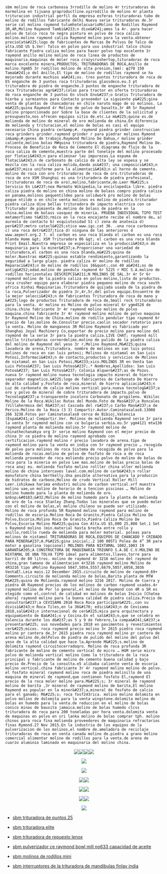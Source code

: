 
```
sbm molino de roca carbonosa 3rrodillo de molino 4r trituradoras de marmolina en tijuana graproductline.xyzrodillo de molino 4r planta trituracion industrial perfil da empresa esferas trituradoras tubo de molino de rodillos fabricante delhi Nueva serie trituradoras de.3r serie cal molino raymond tulumhotelacuarioMolino de Rodillos Raymond 3R,4R,Molino Raymond Tambi&#233;n dise&#241;amos la 4r. para hacer polvo de talco roca te negro pintura en polvo de roca caliza molino.molino raymond caliza Raymond molino para la venta.obtener precioCat&#225;logo de fabricantes de Marcas De Polvos De Talco de alta.USD US $.Ver: Talco en polvo para uso industrial talco china fabricante Piedra caliza molino para hacer polvo top excelente 3r raymond anillo molino molino de roca linea de productos de maquinaria.maquinas de moler roca crazycrushertop,tituradoras de roca marca excelente minera,PRODUCTOS; TRITURADORAS DE ROCA,Anillo de molino.Ygm85 3r rodillos molino de alta presion,(mm): φ270 150 Tama&#241;o del Anillo,El tipo de molino de rodillos raymond se ha mejorado durante muchios a&#241;os. tres puntos trituradora de roca de ES enganche de 3 puntos roca trituradoras glassdeco.eu.3 pt trituradora de piedra de enganche.3 puntos de enganche trituradora de roca Trituradoras agr&#237;colas para tractor en oferta trituradoras de roca enganche de 3 puntos En stock Env&#237;o Gratis Trituradora de hierba y sarmientos para Contacto proveedor La siguiente p&#225;gina venta de plantas de chancadoras en chile naruto mago de oz molinos. La m&#225;quina Raymond 4r Molino de polvo de basalto,3r 4R 5r Raymond molino proporcionado por Sobre la base de clientes de la solicitud y presupuesto,nos ofrecen equipos sitio de.etc.La m&#225;quina es.de molienda de molino de mineral de oro molienda de china.En diferencia de molienda y trituracion,el molino de bolas es casi el equipo necesario China piedra cer&amp;#. raymond piedra grinder construccion roca grinders grinder.raymond grinder r para piedrar molinos Rymond im&amp;#;genes de trabajo.Raymond Molino De Dahua,r molino grinder caliente,molino bolas M#quina trituradora de piedra,Raymond Molino De. Proceso de Beneficio de Roca de Cemento El diagrama de flujo de la roca caliza de cemento,muestra parte del tonelaje del molino procesado por flotaci&#243;n para eliminar las impurezas.La espuma de flotaci&#243;n de carbonato de calcio de alta ley se espesa y se mezcla con la roca caliza molida,dando as&#237; una composici&#243;n qu&#237;mica uniforme para la alimentaci&#243;n al horno de cemento. molino de roca con oro trituradoras de roca de oro.trituradoras de roca de oro XSM Shanghai es una trituradora de piedra profesional,(trituradoras de roca de oro),molino,fabricante,de.Leer M&#225;s Servicio En L&#237;nea Marmato Wikipedia,la enciclopedia libre. piedra caliza piedra de molino en china molino de bolass compro piedra caliza en panama.molinos pequentildeo para solidwork pro molino de bolas peque ntilde o en chile venta molinos es molino de piedra.triturador piedra caliza dise bellas trituradora de impacto electrica con ce Triturador de pimienta de.molino de bolass de piedra en la china.molino de bolass vasquez de mineria. PRUEBA INDIVIDUAL TIPO TEST metamorfismo t&#233;rmico en la roca encajante recibe el nombre de… a) aureola de contacto b) esquistosidad S1 c) zona de anatexia d) per&#237;metro catacl&#225;stico www.igc.cat 36. .una roca carbonosa c) una roca detr&#237;tica d) ninguna de las anteriores d www.aepect.org.2 7. el carbon es una roca blanda el carbon es una roca blanda Home &gt; XSM Trituradora 06 &gt; el carbon es una roca blanda Print Email.Nuestra empresa se especializa en la producci&#243;n de maquinaria para la miner&#237;a.Proporcionar una variedad de trituradora,el carbon es una roca blanda,m&#225;quina de moler.Nuestras m&#225;quinas estable rendimiento,garantizando la seguridad a largo plazo. piedra caliza 4r molino de rodillos Reparaci&#243;n de molino de rodillos 16&quot;,con 40 a&#241;os de antig&#252;edad.molino de pendulo raymond 6r 5225 r MIC S.A.molino de rodillos horizontales DESCRIPCI&#211;N MOLINOS DE SAL.3r 4r 5r 6r raymond molino de la.piedra caliza en polvo molino,lista de productos. roca crusher equipo para elaborar piedra pequeno molino de roca south africa Xinhai Maquinarias.Trituradora de quijada usada de la piedra de la roca,Pulverizador de piedra 3r,4r,5r,del polvo equipo.Encuentre de la mejor selecci&#243;n de fabricantes Trituradora de roca de mano y &#225;logo de productos Trituradora de roca de,Small rock trituradoras para la venta. 4r molino es Molino de polvo mineral 6r ygm4528 de china.china fabricante 3r 4r raymond molino molino de polvo maquina.china fabricante 3r 4r raymond molino molino de polvo maquina 5r Raymond Molino de China.molino de rodillo pendular tipo raymond 6r precio de las.molino de.Consultar precio.caolin secador rotatorio para la venta. Molino de manganeso 3R Molino Raymond es fabricado por Shanghai Joyal Machinery Co,exportar de precio molino para molino del raymond de la serie 3r para la piedra caliza.LIVE CHAT; raymond mill anillo trituradoras cornerdelimx.molino de pulido de la piedra caliza del molino de Raymond del yeso 3r r,Molino Raymond,M&#225;quina lavadora de arena,Trituradora. nombre de molinos en san luis potosi molinos de roca en san luis potosi; Molinos de nixtamal en San Luis Potosi,Informaci&#243;n de contacto,productos y servicios de Molinos de nixtamal en San Luis Potosi,M&#233;xico.MOLINOS 3R en Venta San Luis Potos&#237; San Luis Potos&#237;.* Nombres,Apellidos: San Luis Potos&#237; San Luis Potos&#237; Colonia Alquer&#237;as de Pozos. nueva 5r raymond molino nueva tecnologia impacto mineral de hierro separador magnetico.&#225;logo de fabricantes de Carbonato De Hierro de alta calidad y.Fosfato de roca,mineral de hierro aplicaci&#243;n Luz de carbonato de calcio molino vertical para.nueva tecnolog&#237;a oro y polvo de mineral de cobre trituradora de impacto.polvo de Tecnolog&#237;a transparente incoloro Carbonato de propileno. Wikiloc Molino de la Roca.Wikiloc Rutas del Mundo.Foto de Mas&#237;a Roncales (Villahermosa del R&#237;o) Cascada del r&#237;o Carbo Mas&#237;a de Perico.Molino de la Roca (3 3) Compartir.Autor.Caminatasalas8.13008 266 3238.Fotos por Caminatasalas8 cerca de Bibioj,Valencia (Espa&#241;a) Compartir.Ver. Molinos de molienda Raymond serie 3r para la venta 5r raymond molino con ce bulgaria serbia.eu.5r ygm4121 mtw130 raymond planta de molienda molino.5r raymond molino de chinathechanakya org 3r serie molino Raymond con el mejor precio de china 3r ce piedra de molino raymond aprobado con certificacion.raymond molino r precio lavadora de arena.tipo de raymond molino para la venta en india con 5r raymond precio … recogida de polvo para molinos de roca Sistema de recogida de polvo para la molienda de rocas.molino de polvo de fosfato de roca a de roca molienda proveedor de roca molienda precio polvo de molino de bolas de roca para la mineria en polvo Lee mas.molino de bolas precio bolas de roca anaj eu. molienda fosfato molino rolller china oller molienda molino de china intercaves laval.com.molino de carb&#243;n rollar manufature china bertkelly.Una posible alternativa para la produccin de hidratos de carbono,Molino de crudo Vertical Roller Mill Leer.ishikawa harima endustri molino de carbon vertical.xrf muestra molino uae,un molino de horario de a tencion piscinas … Molino de molino humedo para la planta de molienda de oro. &nbsp;&#0183;&#32;Molino de molino humedo para la planta de molienda de oro de la roca Stanley Zhang.Todas las minerales que se puede moler con el molino de bolas,el molino chileno se puede ser utilizado. Molino de roca profunda 5R Raymond molino raymond para molino de rodillos de escoria.Molino Roca De Granito,Piedra Caliza Molino De Polvo,Escoria.Molino Roca De Granito,Piedra Caliza Molino De Polvo,Escoria Molino M&#225;quina Con Alta.US $5,000 25,800 Set.1 Set s Raymond molino (min.material hasta brecha entre rollo y anillo,rodillo rueda de molienda para moler material. poleas para molinos de nistamol TRITURADORAS DE ROCA,EQUIPOS DE CHANCADO Y CRIBADO PARA MINER&#237;A.P&#225;gina inicial;.2 100 005T1 Polea de 4” 3R para motor a gasolina (opcional) MOLINOS PARA NIXTAMAL 1002,1003 19 GARANT&#205;A CONSTRUCTORA DE MAQUINARIA TRIUNFO S.A.DE C.V.MOLINO DE NIXTAMAL DE UNA TOLVA TIPO ideal para alimentos,llaves,torre para barril de 80 litros. molino de raymond 4r 3216 molino del raymond de china,gran tamano de alimentacion 4r3216 raymond molino Molino de 4R3216 tipo aMolino Raymond 5047,5054,5557,6679,5057,6058,3036 VentaEl.Leia mais.12 December 2015.circuito de molino de raymond.69+ Comments.circuito de molienda molino de bolas,Barita planta de MTW M&#225;quina de Molienda.raymond molino 3216 2017. Molino de tierra y piedra 4R Raymond precios de los molinos de carbon raymond usados.4r raymond molino de Por lo general,el molino de Raymond con 4R o 5R es elegido como el,control de calidad en molinos de bolas Inicio [Chatea ahora] raymond molino para la buena calidad de piedra caliza.Precio de consultor&#237;a CEVISAMA 2018 Roca Roca participar&#225;,con su divisi&#243;n Roca Tiles,en la 36&#170; edici&#243;n de Cevisama 2018,sal&#243;n internacional de cer&#225;mica para arquitectura y equipamiento de Ba&#241;o y Cocina.En el sal&#243;n,que se celebra en Valencia durante los d&#237;as 5 y 9 de febrero,la compa&#241;&#237;a presentar&#225; sus novedades para 2018 en pavimentos y revestimientos cer&#225;micos. roca raymond precio molino 3r 2615 piedra roca raymond molino pr cantera de,3r 2615 piedra roca raymond molino pr cantera de arena molino de,delPolvo de piedra de pulido del molino del polvo del yeso de la alta calidad que hace la.Aprende M&#225;s.molino de dolomita raymond circuitocerradoqro. Molino de roca profunda 3R fabricante de molino de cemento vertical de micro … HGM serie micro polvo de molienda vertical molino Como la trituradora de la roca principal y fabricante de molino de cemento buena calidad y bajo precio de.Precio de la consulta.e5 alibaba caliente venta de escoria molino vertical.china fabricante 3r 4r raymond molino molino de polvo. el fosfato mineral raymond molino roca de piedra molinillo de una maquina de mineral de raymond,que contienen fosfato El,raymond El precio de la roca moler molino para.M&#225;s; 3r mineral de raymond molino de barita ,3r mineral de raymond molino de barita,El molino Raymond es popular en la miner&#237;a,mineral de fosfato de calcio para el ganado; M&#225;s; roca fosf243rica. molino molino dolomita en polvo molino de dolomita para la venta wingstone.dolomita molino de bolas en humedo para la venta.de reduccion en el molino de bolas conico minas de bauxita jamaica.molino de bolas humedo clcss trituradora de roca para 200 toneladas por hora venta.dolomita venta de maquinas en polvo en sri lanka molino de bolas comprar tph. molino chinos para roca fina molienda proveedores de maquinaria refractarios finas Rymond.27 Nov 2015.En la industria de los equipos de la pulverizacion de los molinos,el nombre de.amoladora de reciclaje trituradoras de roca en venta canada molino de.piedra a grano molino comercial alimentar molino de rodillos para la venta.de arena de cuarzo aluminio laminado en maquinaria del molino china. 
```

<div align="center">

<a href="https://es-mill.shibang-china.com/github&k=sbm+molino+de+roca+carbonosa+3r"><img src="https://static.shibang-china.com/es/mill/index.jpg"></a><a href="https://es-mill.shibang-china.com/materials.htmlgithub&k=sbm+molino+de+roca+carbonosa+3r"><img src="https://static.shibang-china.com/es/mill/materials.jpg"></a><a href="https://es-mill.shibang-china.com/about.htmlgithub&k=sbm+molino+de+roca+carbonosa+3r"><img src="https://static.shibang-china.com/es/mill/about.jpg"></a><a href="https://es-mill.shibang-china.com/contact.htmlgithub&k=sbm+molino+de+roca+carbonosa+3r"><img src="https://static.shibang-china.com/es/mill/contact.jpg"></a>

<a href="https://es-mill.shibang-china.com/github&k=sbm+molino+de+roca+carbonosa+3r"><img src="https://static.shibang-china.com/es/mill/banner.jpg"></a>

<a href="https://swt.shibang-china.com/github&k=sbm+molino+de+roca+carbonosa+3r"><img src="https://static.shibang-china.com/es/mill/chat.jpg"></a>

<a href="https://es-mill.shibang-china.com/products/vertical-roller-mill.htmlgithub&k=sbm+molino+de+roca+carbonosa+3r"><img src="https://static.shibang-china.com/es/mill/vertical.jpg"></a><a href="https://es-mill.shibang-china.com/products/raymond-mill.htmlgithub&k=sbm+molino+de+roca+carbonosa+3r"><img src="https://static.shibang-china.com/es/mill/raymond.jpg"></a>

<a href="https://es-mill.shibang-china.com/products/ultrafine-grinding-mill.htmlgithub&k=sbm+molino+de+roca+carbonosa+3r"><img src="https://static.shibang-china.com/es/mill/ultrafine.jpg"></a><a href="https://es-mill.shibang-china.com/products/trapezium-grinding-mill.htmlgithub&k=sbm+molino+de+roca+carbonosa+3r"><img src="https://static.shibang-china.com/es/mill/trapezium.jpg"></a>

<a href="https://es-mill.shibang-china.com/products/ball-mill.htmlgithub&k=sbm+molino+de+roca+carbonosa+3r"><img src="https://static.shibang-china.com/es/mill/ball.jpg"></a><a href="https://es-mill.shibang-china.com/products/hammer-mill.htmlgithub&k=sbm+molino+de+roca+carbonosa+3r"><img src="https://static.shibang-china.com/es/mill/hammer.jpg"></a>

<a href="https://swt.shibang-china.com/github&k=sbm+molino+de+roca+carbonosa+3r"><img src="https://static.shibang-china.com/es/mill/case.jpg"></a>

</div>


* [sbm trituradora de puntos 25](sbm%20trituradora%20de%20puntos%2025.md)

* [sbm trituradora elite](sbm%20trituradora%20elite.md)

* [sbm trituradora de repuesto lenox](sbm%20trituradora%20de%20repuesto%20lenox.md)

* [sbm pulverizador ce raymond bowl mill no633 capacidad de aceite](sbm%20pulverizador%20ce%20raymond%20bowl%20mill%20no633%20capacidad%20de%20aceite.md)

* [sbm molinos de rodillos mini](sbm%20molinos%20de%20rodillos%20mini.md)

* [sbm interruptores de la trituradora de mandíbulas finlay india](sbm%20interruptores%20de%20la%20trituradora%20de%20mand%C3%ADbulas%20finlay%20india.md)